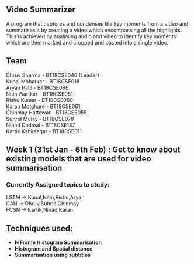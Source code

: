 ## Video Summarizer
A program that captures and condenses the key moments from a video and summarises it by creating a video which encompassing all the highlights. This is achieved by analysing audio and video to identify key moments which are then marked and cropped and pasted into a single video.

## Team
Dhruv Sharma - BT18CSE046 (Leader)\
Kunal Moharkar - BT18CSE018\
Aryan Patil - BT18CSE096\
Nitin Wartkar - BT18CSE051\
Rishu Kumar - BT18CSE060\
Karan Motghare - BT18CSE061\
Chinmay Hattewar - BT18CSE055\
Suhrid Mulay - BT18CSE078\
Ninad Dadmal - BT18CSE137\
Kartik Kshirsagar - BT18CSE011

## Week 1 (31st Jan - 6th Feb) : Get to know about existing models that are used for video summarisation
### Currently Assigned topics to study:
LSTM -> Kunal,Nitin,Rishu,Aryan
\
GAN  -> Dhruv,Suhrid,Chinmay
\
FCSN -> Kartik,Ninad,Karan

## Techniques used:
+ **N Frame Histogram Summarisation**
+ **Histogram and Spatial distance**
+ **Summarisation using subtitles**
